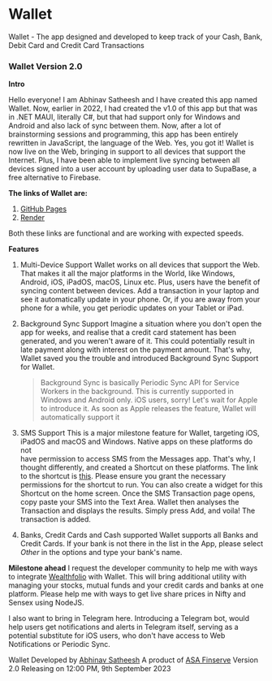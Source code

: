 # Wallet
Wallet - The app designed and developed to keep track of your Cash, Bank, Debit Card and Credit Card Transactions

### **Wallet Version 2.0**

**Intro**

Hello everyone! I am Abhinav Satheesh and I have created this app named Wallet. Now, earlier in 2022, I had created the v1.0 of this app but that was in .NET MAUI, literally C#, but that had support only for Windows and Android and also lack of sync between them. Now, after a lot of brainstorming sessions and programming, this app has been entirely rewritten in JavaScript, the language of the Web. Yes, you got it! Wallet is now live on the Web, bringing in support to all devices that support the Internet. Plus, I have been able to implement live syncing between all devices signed into a user account by uploading user data to SupaBase, a free alternative to Firebase.

**The links of Wallet are:**
1) [GitHub Pages](https://thefinancials.github.io/Wallet/)
2) [Render](https://wallet-aluf.onrender.com/)

Both these links are functional and are working with expected speeds. 

**Features**
1. Multi-Device Support
    Wallet works on all devices that support the Web. That makes it all the major platforms in the World, like Windows, Android, iOS, 
    iPadOS, macOS, Linux etc. Plus, users have the benefit of syncing content between devices. Add a transaction in your laptop and see
    it automatically update in your phone. Or, if you are away from your phone for a while, you get periodic updates on your Tablet or 
    iPad.

2. Background Sync Support
    Imagine a situation where you don't open the app for weeks, and realise that a credit card statement has been generated, and you 
    weren't aware of it. This could potentially result in late payment along with interest on the payment amount. That's why, Wallet
    saved you the trouble and introduced Background Sync Support for Wallet. 

    > Background Sync is basically Periodic Sync API for Service Workers in the background. This is currently supported in Windows and
        Android only. iOS users, sorry! Let's wait for Apple to introduce it. As soon as Apple releases the feature, Wallet will automatically 
        support it
3. SMS Support
    This is a major milestone feature for Wallet, targeting iOS, iPadOS and macOS and Windows. Native apps on these platforms do not  
    have permission to access SMS from the Messages app. That's why, I thought differently, and created a Shortcut on these platforms. 
    The link to the shortcut is [this](https://www.icloud.com/shortcuts/2be95ab755314f02939c22ac10308918). Please ensure you grant 
    the necessary permissions for the shortcut to run. You can also create a widget for this Shortcut on the home screen.
    Once the SMS Transaction page opens, copy paste your SMS into the Text Area. Wallet then analyses the Transaction and displays 
    the results. Simply press Add, and voila! The transaction is added.

4. Banks, Credit Cards and Cash supported
    Wallet supports all Banks and Credit Cards. If your bank is not there in the list in the App, please select _Other_ in the options and 
     type your bank's name. 

**Milestone ahead**
I request the developer community to help me with ways to integrate [Wealthfolio](https://wealthfolio.onrender.com) with Wallet. This will bring additional utility with managing your stocks, mutual funds and your credit cards and banks at one platform. Please help me with ways to get live share prices in Nifty and Sensex using NodeJS.

I also want to bring in Telegram here. Introducing a Telegram bot, would help users get notifications and alerts in Telegram itself, serving as a potential substitute for iOS users, who don't have access to Web Notifications or Periodic Sync. 

Wallet
Developed by [Abhinav Satheesh](https://github.com/abhinavsatheesh)
A product of [ASA Finserve](https://github.com/asafinserve)
Version 2.0
Releasing on 12:00 PM, 9th September 2023